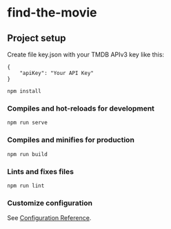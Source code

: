 # find-the-movie

## Project setup
Create file key.json with your TMDB APIv3 key like this:
```
{
    "apiKey": "Your API Key"
}
```
```
npm install
```

### Compiles and hot-reloads for development
```
npm run serve
```

### Compiles and minifies for production
```
npm run build
```

### Lints and fixes files
```
npm run lint
```

### Customize configuration
See [Configuration Reference](https://cli.vuejs.org/config/).
